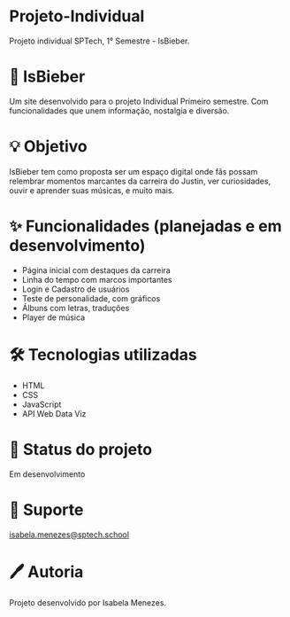 # Projeto-Individual
Projeto individual SPTech, 1° Semestre - IsBieber.

# 🎤 IsBieber 
Um site desenvolvido para o projeto Individual Primeiro semestre. Com funcionalidades que unem informação, nostalgia e diversão.

# 💡 Objetivo
IsBieber tem como proposta ser um espaço digital onde fãs possam relembrar momentos marcantes da carreira do Justin, ver curiosidades, ouvir e aprender suas músicas, e muito mais.

# ✨ Funcionalidades (planejadas e em desenvolvimento)
- Página inicial com destaques da carreira
- Linha do tempo com marcos importantes
- Login e Cadastro de usuários
- Teste de personalidade, com gráficos
- Álbuns com letras, traduções
- Player de música

# 🛠️ Tecnologias utilizadas
- HTML
- CSS
- JavaScript
- API Web Data Viz

# 🚧 Status do projeto
 Em desenvolvimento

# 📩 Suporte
isabela.menezes@sptech.school

# 🖊️ Autoria
Projeto desenvolvido por Isabela Menezes.
